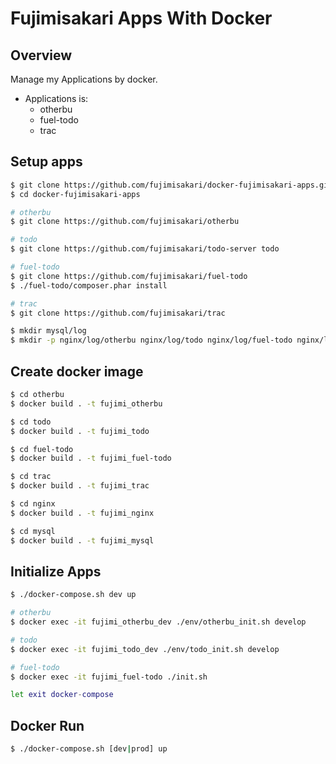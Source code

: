 # Fujimisakari Apps With Docker

## Overview

Manage my Applications by docker.

- Applications is:
  - otherbu
  - fuel-todo
  - trac


## Setup apps

```sh
$ git clone https://github.com/fujimisakari/docker-fujimisakari-apps.git
$ cd docker-fujimisakari-apps

# otherbu
$ git clone https://github.com/fujimisakari/otherbu

# todo
$ git clone https://github.com/fujimisakari/todo-server todo

# fuel-todo
$ git clone https://github.com/fujimisakari/fuel-todo
$ ./fuel-todo/composer.phar install

# trac
$ git clone https://github.com/fujimisakari/trac

$ mkdir mysql/log
$ mkdir -p nginx/log/otherbu nginx/log/todo nginx/log/fuel-todo nginx/log/trac
```


## Create docker image

```sh
$ cd otherbu
$ docker build . -t fujimi_otherbu

$ cd todo
$ docker build . -t fujimi_todo

$ cd fuel-todo
$ docker build . -t fujimi_fuel-todo

$ cd trac
$ docker build . -t fujimi_trac

$ cd nginx
$ docker build . -t fujimi_nginx

$ cd mysql
$ docker build . -t fujimi_mysql
```


## Initialize Apps

```sh
$ ./docker-compose.sh dev up

# otherbu
$ docker exec -it fujimi_otherbu_dev ./env/otherbu_init.sh develop

# todo
$ docker exec -it fujimi_todo_dev ./env/todo_init.sh develop

# fuel-todo
$ docker exec -it fujimi_fuel-todo ./init.sh

let exit docker-compose
```


## Docker Run

```sh
$ ./docker-compose.sh [dev|prod] up
```
